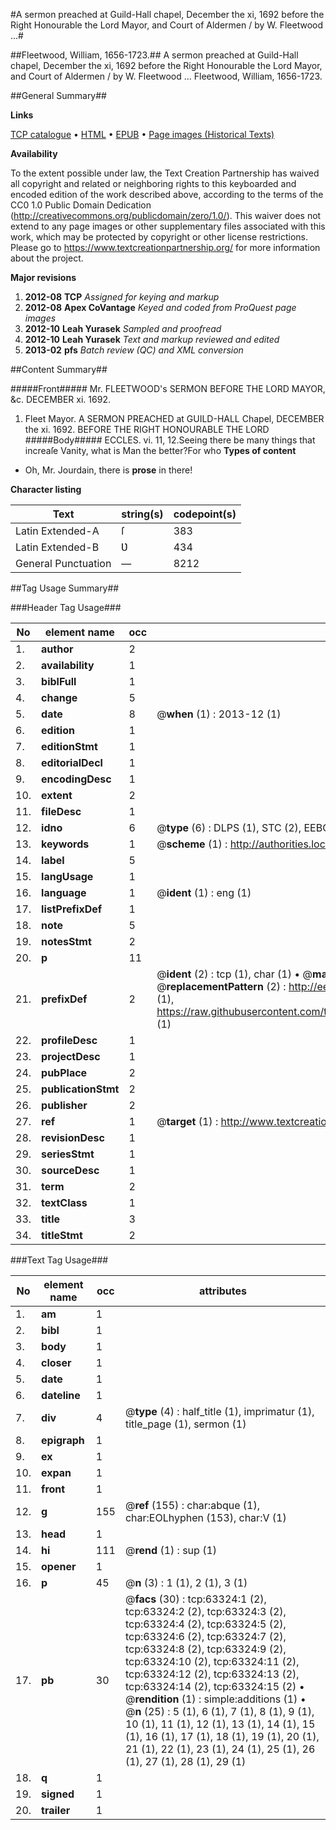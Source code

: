 #A sermon preached at Guild-Hall chapel, December the xi, 1692 before the Right Honourable the Lord Mayor, and Court of Aldermen / by W. Fleetwood ...#

##Fleetwood, William, 1656-1723.##
A sermon preached at Guild-Hall chapel, December the xi, 1692 before the Right Honourable the Lord Mayor, and Court of Aldermen / by W. Fleetwood ...
Fleetwood, William, 1656-1723.

##General Summary##

**Links**

[TCP catalogue](http://www.ota.ox.ac.uk/tcp/)  • 
[HTML](http://tei.it.ox.ac.uk/tcp/Texts-HTML/free/A39/A39742.html)  • 
[EPUB](http://tei.it.ox.ac.uk/tcp/Texts-EPUB/free/A39/A39742.epub) • 
[Page images (Historical Texts)](https://historicaltexts.jisc.ac.uk/eebo-12565789e)

**Availability**

To the extent possible under law, the Text Creation Partnership has waived all copyright and related or neighboring rights to this keyboarded and encoded edition of the work described above, according to the terms of the CC0 1.0 Public Domain Dedication (http://creativecommons.org/publicdomain/zero/1.0/). This waiver does not extend to any page images or other supplementary files associated with this work, which may be protected by copyright or other license restrictions. Please go to https://www.textcreationpartnership.org/ for more information about the project.

**Major revisions**

1. __2012-08__ __TCP__ *Assigned for keying and markup*
1. __2012-08__ __Apex CoVantage__ *Keyed and coded from ProQuest page images*
1. __2012-10__ __Leah Yurasek__ *Sampled and proofread*
1. __2012-10__ __Leah Yurasek__ *Text and markup reviewed and edited*
1. __2013-02__ __pfs__ *Batch review (QC) and XML conversion*

##Content Summary##

#####Front#####
Mr. FLEETWOOD's SERMON BEFORE THE LORD MAYOR, &c. DECEMBER xi. 1692.
1. Fleet Mayor.
A SERMON PREACHED at GUILD-HALL Chapel, DECEMBER the xi. 1692. BEFORE THE RIGHT HONOURABLE THE LORD 
#####Body#####
ECCLES. vi. 11, 12.Seeing there be many things that increaſe Vanity, what is Man the better?For who 
**Types of content**

  * Oh, Mr. Jourdain, there is **prose** in there!

**Character listing**


|Text|string(s)|codepoint(s)|
|---|---|---|
|Latin Extended-A|ſ|383|
|Latin Extended-B|Ʋ|434|
|General Punctuation|—|8212|

##Tag Usage Summary##

###Header Tag Usage###

|No|element name|occ|attributes|
|---|---|---|---|
|1.|__author__|2||
|2.|__availability__|1||
|3.|__biblFull__|1||
|4.|__change__|5||
|5.|__date__|8| @__when__ (1) : 2013-12 (1)|
|6.|__edition__|1||
|7.|__editionStmt__|1||
|8.|__editorialDecl__|1||
|9.|__encodingDesc__|1||
|10.|__extent__|2||
|11.|__fileDesc__|1||
|12.|__idno__|6| @__type__ (6) : DLPS (1), STC (2), EEBO-CITATION (1), OCLC (1), VID (1)|
|13.|__keywords__|1| @__scheme__ (1) : http://authorities.loc.gov/ (1)|
|14.|__label__|5||
|15.|__langUsage__|1||
|16.|__language__|1| @__ident__ (1) : eng (1)|
|17.|__listPrefixDef__|1||
|18.|__note__|5||
|19.|__notesStmt__|2||
|20.|__p__|11||
|21.|__prefixDef__|2| @__ident__ (2) : tcp (1), char (1)  •  @__matchPattern__ (2) : ([0-9\-]+):([0-9IVX]+) (1), (.+) (1)  •  @__replacementPattern__ (2) : http://eebo.chadwyck.com/downloadtiff?vid=$1&page=$2 (1), https://raw.githubusercontent.com/textcreationpartnership/Texts/master/tcpchars.xml#$1 (1)|
|22.|__profileDesc__|1||
|23.|__projectDesc__|1||
|24.|__pubPlace__|2||
|25.|__publicationStmt__|2||
|26.|__publisher__|2||
|27.|__ref__|1| @__target__ (1) : http://www.textcreationpartnership.org/docs/. (1)|
|28.|__revisionDesc__|1||
|29.|__seriesStmt__|1||
|30.|__sourceDesc__|1||
|31.|__term__|2||
|32.|__textClass__|1||
|33.|__title__|3||
|34.|__titleStmt__|2||


###Text Tag Usage###

|No|element name|occ|attributes|
|---|---|---|---|
|1.|__am__|1||
|2.|__bibl__|1||
|3.|__body__|1||
|4.|__closer__|1||
|5.|__date__|1||
|6.|__dateline__|1||
|7.|__div__|4| @__type__ (4) : half_title (1), imprimatur (1), title_page (1), sermon (1)|
|8.|__epigraph__|1||
|9.|__ex__|1||
|10.|__expan__|1||
|11.|__front__|1||
|12.|__g__|155| @__ref__ (155) : char:abque (1), char:EOLhyphen (153), char:V (1)|
|13.|__head__|1||
|14.|__hi__|111| @__rend__ (1) : sup (1)|
|15.|__opener__|1||
|16.|__p__|45| @__n__ (3) : 1 (1), 2 (1), 3 (1)|
|17.|__pb__|30| @__facs__ (30) : tcp:63324:1 (2), tcp:63324:2 (2), tcp:63324:3 (2), tcp:63324:4 (2), tcp:63324:5 (2), tcp:63324:6 (2), tcp:63324:7 (2), tcp:63324:8 (2), tcp:63324:9 (2), tcp:63324:10 (2), tcp:63324:11 (2), tcp:63324:12 (2), tcp:63324:13 (2), tcp:63324:14 (2), tcp:63324:15 (2)  •  @__rendition__ (1) : simple:additions (1)  •  @__n__ (25) : 5 (1), 6 (1), 7 (1), 8 (1), 9 (1), 10 (1), 11 (1), 12 (1), 13 (1), 14 (1), 15 (1), 16 (1), 17 (1), 18 (1), 19 (1), 20 (1), 21 (1), 22 (1), 23 (1), 24 (1), 25 (1), 26 (1), 27 (1), 28 (1), 29 (1)|
|18.|__q__|1||
|19.|__signed__|1||
|20.|__trailer__|1||
